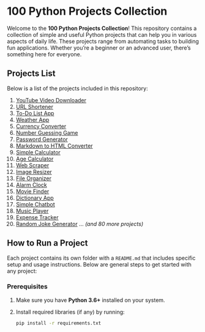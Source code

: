 # 100 Python Projects Collection

Welcome to the **100 Python Projects Collection**! This repository contains a collection of simple and useful Python projects that can help you in various aspects of daily life. These projects range from automating tasks to building fun applications. Whether you’re a beginner or an advanced user, there’s something here for everyone.

## Projects List

Below is a list of the projects included in this repository:

1. [YouTube Video Downloader](https://github.com/mushfikurahmaan/snacks-and-scripts/blob/master/yt-video-downloader/youtube-video-downloader.md)
2. [URL Shortener](#url-shortener)
3. [To-Do List App](#to-do-list-app)
4. [Weather App](#weather-app)
5. [Currency Converter](#currency-converter)
6. [Number Guessing Game](#number-guessing-game)
7. [Password Generator](#password-generator)
8. [Markdown to HTML Converter](#markdown-to-html-converter)
9. [Simple Calculator](#simple-calculator)
10. [Age Calculator](#age-calculator)
11. [Web Scraper](#web-scraper)
12. [Image Resizer](#image-resizer)
13. [File Organizer](#file-organizer)
14. [Alarm Clock](#alarm-clock)
15. [Movie Finder](#movie-finder)
16. [Dictionary App](#dictionary-app)
17. [Simple Chatbot](#simple-chatbot)
18. [Music Player](#music-player)
19. [Expense Tracker](#expense-tracker)
20. [Random Joke Generator](#random-joke-generator)
... *(and 80 more projects)*

## How to Run a Project

Each project contains its own folder with a `README.md` that includes specific setup and usage instructions. Below are general steps to get started with any project:

### Prerequisites

1. Make sure you have **Python 3.6+** installed on your system.
2. Install required libraries (if any) by running:

   ```bash
   pip install -r requirements.txt
